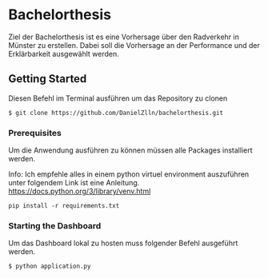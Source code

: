 # Bachelorthesis

Ziel der Bachelorthesis ist es eine Vorhersage über den Radverkehr in Münster zu erstellen. 
Dabei soll die Vorhersage an der Performance und der Erklärbarkeit ausgewählt werden.

## Getting Started

Diesen Befehl im Terminal ausführen um das Repository zu clonen

```
$ git clone https://github.com/DanielZlln/bachelorthesis.git
```

### Prerequisites

Um die Anwendung ausführen zu können müssen alle Packages installiert werden.

Info: Ich empfehle alles in einem python virtuel environment auszuführen
unter folgendem Link ist eine Anleitung.
https://docs.python.org/3/library/venv.html

```
pip install -r requirements.txt
```

### Starting the Dashboard

Um das Dashboard lokal zu hosten muss folgender Befehl ausgeführt werden.

```
$ python application.py 
```
